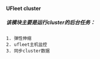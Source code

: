 ﻿#### UFleet cluster

##### 该模块主要是运行cluster的后台任务：
    1. 弹性伸缩
    2. ufleet主机监控
    3. 同步cluster数据

    

